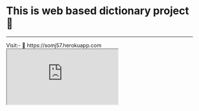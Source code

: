 # This is web based dictionary project 🚀
<hr>
Visit:- 🔗 https://somj57.herokuapp.com
<br>

<iframe src="https://somj57.herokuapp.com" title="Dictionary"></iframe>
